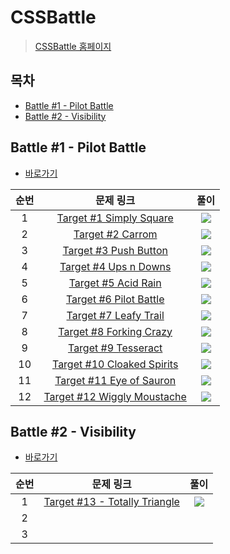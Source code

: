 # CSSBattle

> [CSSBattle 홈페이지](https://cssbattle.dev/)

## 목차

* [Battle #1 - Pilot Battle](#battle-1---pilot-battle)
* [Battle #2 - Visibility](#battle-2---visibility)

## Battle #1 - Pilot Battle

* [바로가기](./battle-1)

| 순번 |                        문제 링크                        |                             풀이                             |
| :--: | :-----------------------------------------------------: | :----------------------------------------------------------: |
|  1   | [Target #1 Simply Square](https://cssbattle.dev/play/1) | [<img src="https://icongr.am/devicon/css3-original-wordmark.svg?size=30&color=currentColor">](https://github.com/mooyeon-choi/TIL/tree/master/web/frontend/css-battle/battle-1#target-1-simply-square) |
|  2   |    [Target #2 Carrom](https://cssbattle.dev/play/2)     | [<img src="https://icongr.am/devicon/css3-original-wordmark.svg?size=30&color=currentColor">](https://github.com/mooyeon-choi/TIL/tree/master/web/frontend/css-battle/battle-1#target-2-carrom) |
|  3   |  [Target #3 Push Button](https://cssbattle.dev/play/3)  | [<img src="https://icongr.am/devicon/css3-original-wordmark.svg?size=30&color=currentColor">](https://github.com/mooyeon-choi/TIL/tree/master/web/frontend/css-battle/battle-1#target-3-push-button) |
|  4   |  [Target #4 Ups n Downs](https://cssbattle.dev/play/4)  | [<img src="https://icongr.am/devicon/css3-original-wordmark.svg?size=30&color=currentColor">](https://github.com/mooyeon-choi/TIL/tree/master/web/frontend/css-battle/battle-1#target-4-ups-n-downs) |
|  5   |   [Target #5 Acid Rain](https://cssbattle.dev/play/5)   | [<img src="https://icongr.am/devicon/css3-original-wordmark.svg?size=30&color=currentColor">](https://github.com/mooyeon-choi/TIL/tree/master/web/frontend/css-battle/battle-1#target-5-acid-rain) |
|  6   | [Target #6 Pilot Battle](https://cssbattle.dev/play/6)  | [<img src="https://icongr.am/devicon/css3-original-wordmark.svg?size=30&color=currentColor">](https://github.com/mooyeon-choi/TIL/tree/master/web/frontend/css-battle/battle-1#target-6-pilot-battle) |
|  7   |  [Target #7 Leafy Trail](https://cssbattle.dev/play/7)  | [<img src="https://icongr.am/devicon/css3-original-wordmark.svg?size=30&color=currentColor">](https://github.com/mooyeon-choi/TIL/tree/master/web/frontend/css-battle/battle-1#target-7-leafy-trail) |
|  8   | [Target #8 Forking Crazy](https://cssbattle.dev/play/8) | [<img src="https://icongr.am/devicon/css3-original-wordmark.svg?size=30&color=currentColor">](https://github.com/mooyeon-choi/TIL/tree/master/web/frontend/css-battle/battle-1#target-8-forking-crazy) |
|9|[Target #9 Tesseract](https://cssbattle.dev/play/9)|[<img src="https://icongr.am/devicon/css3-original-wordmark.svg?size=30&color=currentColor">](https://github.com/mooyeon-choi/TIL/tree/master/web/frontend/css-battle/battle-1#target-9-tesseract)|
|10|[Target #10 Cloaked Spirits](https://cssbattle.dev/play/10)|[<img src="https://icongr.am/devicon/css3-original-wordmark.svg?size=30&color=currentColor">](https://github.com/mooyeon-choi/TIL/tree/master/web/frontend/css-battle/battle-1#target-10-cloaked-spirits)|
|11|[Target #11 Eye of Sauron](https://cssbattle.dev/play/11)|[<img src="https://icongr.am/devicon/css3-original-wordmark.svg?size=30&color=currentColor">](https://github.com/mooyeon-choi/TIL/tree/master/web/frontend/css-battle/battle-1#target-11-eye-of-sauron)|
|12|[Target #12 Wiggly Moustache](https://cssbattle.dev/play/12)|[<img src="https://icongr.am/devicon/css3-original-wordmark.svg?size=30&color=currentColor">](https://github.com/mooyeon-choi/TIL/tree/master/web/frontend/css-battle/battle-1#target-12-wiggly-moustache)|

## Battle #2 - Visibility

* [바로가기](./battle-2)

| 순번 |                          문제 링크                           |                             풀이                             |
| :--: | :----------------------------------------------------------: | :----------------------------------------------------------: |
|  1   | [Target #13 - Totally Triangle](https://cssbattle.dev/play/13) | [<img src="https://icongr.am/devicon/css3-original-wordmark.svg?size=30&color=currentColor">](https://github.com/mooyeon-choi/TIL/tree/master/web/frontend/css-battle/battle-2#target-13---totally-triangle) |
|  2   |                                                              |                                                              |
|  3   |                                                              |                                                              |

